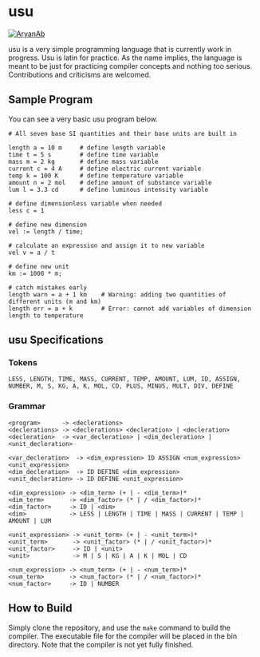 # usu

[![AryanAb](https://circleci.com/gh/AryanAb/usu.svg?style=shield)](https://app.circleci.com/pipelines/github/AryanAb/usu?filter=all)

usu is a very simple programming language that is currently work in progress. Usu is latin for practice. As the name implies, the language is meant to be just for practicing compiler concepts and nothing too serious. Contributions and criticisms are welcomed.

## Sample Program

You can see a very basic usu program below.

```
# All seven base SI quantities and their base units are built in

length a = 10 m     # define length variable
time t = 5 s        # define time variable
mass m = 2 kg       # define mass variable
current c = 4 A     # define electric current variable 
temp k = 100 K      # define temperature variable
amount n = 2 mol    # define amount of substance variable
lum l = 3.3 cd      # define luminous intensity variable

# define dimensionless variable when needed
less c = 1

# define new dimension
vel := length / time;

# calculate an expression and assign it to new variable
vel v = a / t

# define new unit
km := 1000 * m;

# catch mistakes early
length warn = a + 1 km    # Warning: adding two quantities of different units (m and km)
length err = a + k        # Error: cannot add variables of dimension length to temperature
```


## usu Specifications

### Tokens

```
LESS, LENGTH, TIME, MASS, CURRENT, TEMP, AMOUNT, LUM, ID, ASSIGN, NUMBER, M, S, KG, A, K, MOL, CD, PLUS, MINUS, MULT, DIV, DEFINE
```

### Grammar

```
<program>      -> <declerations>
<declerations> -> <declerations> <decleration> | <decleration>
<decleration>  -> <var_decleration> | <dim_decleration> | <unit_decleration>

<var_decleration>  -> <dim_expression> ID ASSIGN <num_expression> <unit_expression>
<dim_decleration>  -> ID DEFINE <dim_expression>
<unit_decleration> -> ID DEFINE <unit_expression>

<dim_expression> -> <dim_term> (+ | - <dim_term>)*
<dim_term>       -> <dim_factor> (* | / <dim_factor>)*
<dim_factor>     -> ID | <dim>
<dim>            -> LESS | LENGTH | TIME | MASS | CURRENT | TEMP | AMOUNT | LUM

<unit_expression> -> <unit_term> (+ | - <unit_term>)*
<unit_term>       -> <unit_factor> (* | / <unit_factor>)*
<unit_factor>     -> ID | <unit>
<unit>            -> M | S | KG | A | K | MOL | CD

<num_expression> -> <num_term> (+ | - <num_term>)*
<num_term>       -> <num_factor> (* | / <num_factor>)*
<num_factor>     -> ID | NUMBER
```

## How to Build

Simply clone the repository, and use the `make` command to build the compiler. The executable file for the compiler will be placed in the bin directory. Note that the compiler is not yet fully finished.
